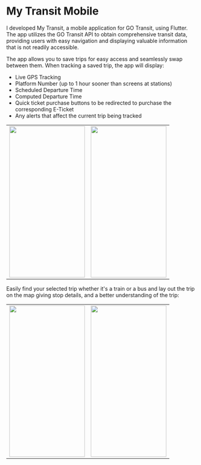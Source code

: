 <h1>My Transit Mobile</h1>

<p>I developed My Transit, a mobile application for GO Transit, using Flutter. The app utilizes the GO Transit API to obtain comprehensive transit data, providing users with easy navigation and displaying valuable information that is not readily accessible.</p>
<p>The app allows you to save trips for easy access and seamlessly swap between them. When tracking a saved trip, the app will display:</p>
<ul>
  <li>Live GPS Tracking</li>
  <li>Platform Number (up to 1 hour sooner than screens at stations)</li>
  <li>Scheduled Departure Time</li>
  <li>Computed Departure Time</li>
  <li>Quick ticket purchase buttons to be redirected to purchase the corresponding E-Ticket</li>
  <li>Any alerts that affect the current trip being tracked</li>
</ul>
<table style="border: none;">
  <tr>
    <td><img src="https://i.imgur.com/EAIdm3T.png" width="200" height="400"/></td>
    <td><img src="https://i.imgur.com/T2n8S0R.png" width="200" height="400"/></td>
  </tr>
</table>
<p>Easily find your selected trip whether it's a train or a bus and lay out the trip on the map giving stop details, and a better understanding of the trip:</p>
<table style="border: none;">
  <tr>
    <td><img src="https://i.imgur.com/uuaRtD4.png" width="200" height="400"/></td>
    <td><img src="https://i.imgur.com/2aXypaP.png" width="200" height="400"/></td>
  </tr>
</table>
<p></p>
